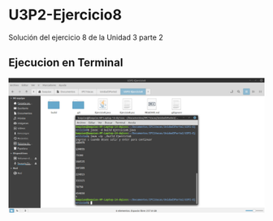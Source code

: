 # U3P2-Ejercicio8
Solución del ejercicio 8 de la Unidad 3 parte 2

## Ejecucion en Terminal

![Terminal](img.png)